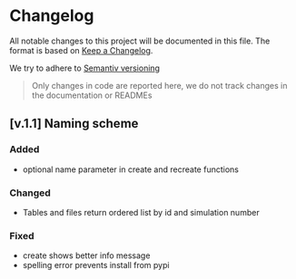 # Changelog

All notable changes to this project will be documented in this file.
The format is based on [Keep a Changelog](https://keepachangelog.com/en/1.0.0/).

We try to adhere to [Semantiv versioning](https://semver.org/)

> Only changes in code are reported here, we do not track changes in the
> documentation or READMEs

## [v.1.1] Naming scheme
### Added
- optional name parameter in create and recreate functions
### Changed
- Tables and files return ordered list by id and simulation number
### Fixed
- create shows better info message
- spelling error prevents install from pypi
